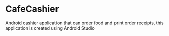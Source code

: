 # CafeCashier
Android cashier application that can order food and print order receipts, this application is created using Android Studio
